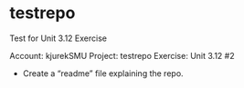 # testrepo
Test for Unit 3.12 Exercise


Account: kjurekSMU
Project: testrepo
Exercise:  Unit 3.12 #2
  - Create a “readme” file explaining the repo.

